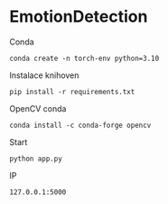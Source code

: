 # EmotionDetection

Conda

    conda create -n torch-env python=3.10

Instalace knihoven

    pip install -r requirements.txt

OpenCV conda

    conda install -c conda-forge opencv

Start

    python app.py

IP
    
    127.0.0.1:5000

